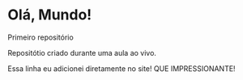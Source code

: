 # Olá, Mundo!
 Primeiro repositório 

 Repositótio criado durante uma aula ao vivo.

Essa linha eu adicionei diretamente no site! QUE IMPRESSIONANTE!
